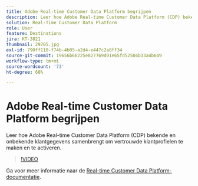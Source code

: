 ```yaml
---
title: Adobe Real-time Customer Data Platform begrijpen
description: Leer hoe Adobe Real-time Customer Data Platform (CDP) bekende en onbekende klantgegevens samenbrengt om vertrouwde klantprofielen te maken en te activeren.
solution: Real-Time Customer Data Platform
role: User
feature: Destinations
jira: KT-3821
thumbnail: 29705.jpg
exl-id: 790ff110-f74b-4b05-a2d4-e447c2a8ff34
source-git-commit: 19656b66225e827769d01e65fd52504b33a4b649
workflow-type: tm+mt
source-wordcount: '73'
ht-degree: 68%

---
```


# Adobe Real-time Customer Data Platform begrijpen

Leer hoe Adobe Real-time Customer Data Platform (CDP) bekende en onbekende klantgegevens samenbrengt om vertrouwde klantprofielen te maken en te activeren.

>[!VIDEO](https://video.tv.adobe.com/v/29705?quality=12&learn=on)

Ga voor meer informatie naar de [Real-time Customer Data Platform-documentatie](https://experienceleague.adobe.com/docs/experience-platform/rtcdp/overview.html?lang=nl).
